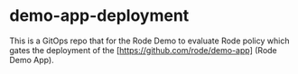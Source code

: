 # demo-app-deployment

This is a GitOps repo that for the Rode Demo to evaluate Rode policy which gates the deployment of the [https://github.com/rode/demo-app] (Rode Demo App). 